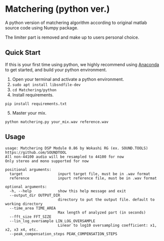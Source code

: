 # Matchering (python ver.)

A python version of matchering algorithm according to original matlab source code using Numpy package.

The limiter part is removed and make up to users personal choice.

## Quick Start

If this is your first time using python, we highly recommend using [Anaconda](https://docs.anaconda.com/anaconda/user-guide/getting-started/)
to get started, and build your python environment.

1. Open your terminal and activate a python environment.
2. `sudo apt install libsndfile-dev`
3. `cd Matchering/python`
4. Install requirements.
```
pip install requirements.txt
```
5. Master your mix.
```
python matchering.py your_mix.wav reference.wav
```

## Usage
```
usage: Matchering DSP Module 0.86 by Wokashi RG (ex. SOUND.TOOLS)
https://github.com/SOUNDTOOL
All non-44100 audio will be resampled to 44100 for now 
Only stereo and mono supported for now

positional arguments:
  target                inpurt target file, must be in .wav format
  reference             inpurt reference file, must be in .wav format

optional arguments:
  -h, --help            show this help message and exit
  --output_dir OUTPUT_DIR
                        directory to put the output file. default to working directory
  --time_area TIME_AREA
                        Max length of analyzed part (in seconds)
  --fft_size FFT_SIZE
  --lin_log_oversample LIN_LOG_OVERSAMPLE
                        Linear to log10 oversampling coefficient: x1, x2, x3 x4, etc.
  --peak_compensation_steps PEAK_COMPENSATION_STEPS

```
